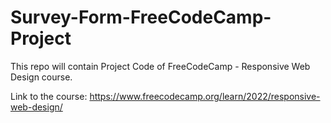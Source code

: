 # Survey-Form-FreeCodeCamp-Project
This repo will contain Project Code of FreeCodeCamp - Responsive Web Design course.

Link to the course: https://www.freecodecamp.org/learn/2022/responsive-web-design/
